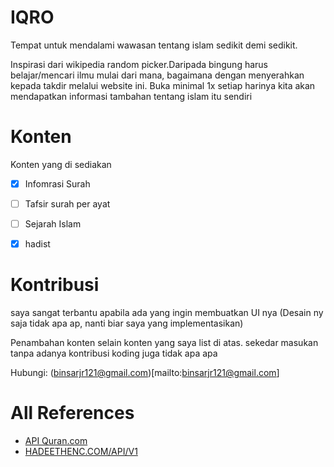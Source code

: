 # IQRO
Tempat untuk mendalami wawasan tentang islam sedikit demi sedikit.

Inspirasi dari wikipedia random picker.Daripada bingung harus belajar/mencari ilmu mulai dari mana, bagaimana dengan menyerahkan kepada takdir melalui website ini.
Buka minimal 1x setiap harinya kita akan mendapatkan informasi tambahan tentang islam itu sendiri


# Konten
Konten yang di sediakan
- [x] Infomrasi Surah
- [ ] Tafsir surah per ayat
- [ ] Sejarah Islam
- [x] hadist


# Kontribusi
saya sangat terbantu apabila ada yang ingin membuatkan UI nya (Desain ny saja tidak apa ap, nanti biar saya yang implementasikan)

Penambahan konten selain konten yang saya list di atas. sekedar masukan tanpa adanya kontribusi koding juga tidak apa apa

Hubungi: (binsarjr121@gmail.com)[mailto:binsarjr121@gmail.com]



# All References
- [API Quran.com](https://quran.api-docs.io/v3/getting-started/introduction)
- [HADEETHENC.COM/API/V1](https://documenter.getpostman.com/view/5211979/TVev3j7q#461f2285-2a57-40a9-bac7-f45ebea6b2c8)
